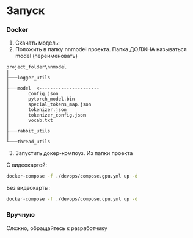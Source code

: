 # Запуск
### Docker
1. Скачать модель:  
2. Положить в папку nnmodel проекта. Папка ДОЛЖНА называться model (переименовать)
```
project_folder\nnmodel
│
├───logger_utils
│
├───model  <----------------------
│       config.json
│       pytorch_model.bin
│       special_tokens_map.json
│       tokenizer.json
│       tokenizer_config.json
│       vocab.txt
│
├───rabbit_utils
│
└───thread_utils
```
3. Запустить докер-компоуз. Из папки проекта  

С видеокартой:
```bash
docker-compose -f ./devops/compose.gpu.yml up -d
```
Без видеокарты:
```bash
docker-compose -f ./devops/compose.cpu.yml up -d
```
### Вручную
Сложно, обращайтесь к разработчику